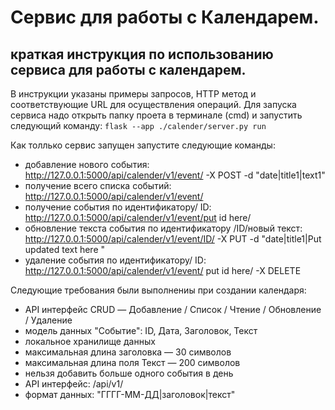 # Сервис для работы с Календарем.
## краткая инструкция по использованию сервиса для работы с календарем. 
В инструкции указаны примеры запросов, HTTP метод и соответствующие URL для осуществления операций.
Для запуска сервиса надо открыть папку проета в терминале  (cmd) и запустить следующий команду: `flask --app ./calender/server.py run`

Как толлько сервис запущен запустите следующие команды:
* добавление нового события: http://127.0.0.1:5000/api/calender/v1/event/ -X POST -d "date|title1|text1"
* получение всего списка событий: http://127.0.0.1:5000/api/calender/v1/event/
* получение события по идентификатору/ ID: http://127.0.0.1:5000/api/calender/v1/event/put id here/
* обновление текста события по идентификатору /ID/новый текст: http://127.0.0.1:5000/api/calender/v1/event/ID/ -X PUT -d "date|title1|Put updated text here "
* удаление события по идентификатору/ ID: http://127.0.0.1:5000/api/calender/v1/event/ put id here/ -X DELETE



Следующие требования были выполнениы при создании календаря:
* API интерфейс CRUD — Добавление / Список / Чтение / Обновление / Удаление
* модель данных "Событие": ID, Дата, Заголовок, Текст
* локальное хранилище данных
* максимальная длина заголовка — 30 символов
* максимальная длина поля Текст — 200 символов
* нельзя добавить больше одного события в день
* API интерфейс: /api/v1/
* формат данных: "ГГГГ-ММ-ДД|заголовок|текст" 


